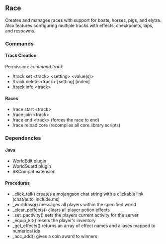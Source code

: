 ## Race
Creates and manages races with support for boats, horses, pigs, and elytra. Also features configuring multiple tracks
with effects, checkpoints, laps, and respawns.

### Commands
#### Track Creation
Permission: *command.track*
- /track set \<track> \<setting> <value(s)>
- /track delete \<track> [setting] [index]
- /track info \<track>

#### Races
- /race start \<track>
- /race join \<track>
- /race end \<track> (forces the race to end)
- /race reload core (recompiles all core.library scripts)

### Dependencies
#### Java
- WorldEdit plugin
- WorldGuard plugin
- SKCompat extension

#### Procedures
- _click_tell() creates a mojangson chat string with a clickable link (chat/auto_include.ms)
- _worldmsg() messages all players within the specified world
- _clear_peffects() clears all player potion effects
- _set_pactivity() sets the players current activity for the server
- _equip_kit() resets the player's inventory
- _get_effects() returns an array of effect names and aliases mapped to numerical ids
- _acc_add() gives a coin award to winners
